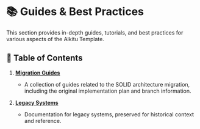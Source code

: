 # 📚 Guides & Best Practices

This section provides in-depth guides, tutorials, and best practices for various aspects of the Alkitu Template.

## 📜 Table of Contents

1.  **[Migration Guides](./migration/)**
    - A collection of guides related to the SOLID architecture migration, including the original implementation plan and branch information.

2.  **[Legacy Systems](./legacy-systems/)**
    - Documentation for legacy systems, preserved for historical context and reference.
